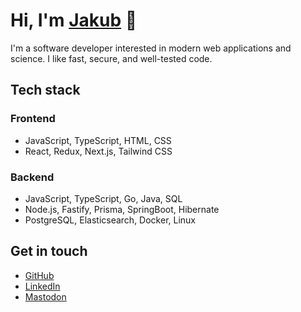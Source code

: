 # Hi, I'm [Jakub](https://jakublesko.com) 👋

I'm a software developer interested in modern web applications and science. I like fast, secure, and well-tested code.

## Tech stack

### Frontend

- JavaScript, TypeScript, HTML, CSS
- React, Redux, Next.js, Tailwind CSS

### Backend

- JavaScript, TypeScript, Go, Java, SQL
- Node.js, Fastify, Prisma, SpringBoot, Hibernate
- PostgreSQL, Elasticsearch, Docker, Linux

## Get in touch

- [GitHub](https://github.com/kubadlo)
- [LinkedIn](https://www.linkedin.com/in/jakublesko/)
- [Mastodon](https://mastodon.social/@kubadlo)
